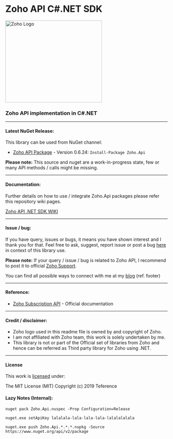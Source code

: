 Zoho API C#.NET SDK
===================================

<img src="https://raw.githubusercontent.com/teference/zoho-dotnet/master/zoho-logo.png" alt="Zoho Logo" width="300" height="255">

### Zoho API implementation in C#.NET

---

#### <a name="latest-release"></a>Latest NuGet Release:
This library can be used from NuGet channel:

* [Zoho API Package](https://www.nuget.org/packages/Zoho.Api/) - Version 0.6.24: `Install-Package Zoho.Api`

**Please note:** This source and nuget are a work-in-progress state, few or many API methods / calls might be missing.

---

#### <a name="how-to"></a>Documentation:
Further details on how to use / integrate Zoho.Api packages please refer this repository wiki pages.

[Zoho API .NET SDK WIKI](https://github.com/teference/zoho-dotnet/wiki)

---

#### <a name="issues-bugs"></a>Issue / bug:

If you have query, issues or bugs, it means you have shown interest and I thank you for that.
Feel free to ask, suggest, report issue or post a bug [here](https://github.com/teference/zoho-dotnet/issues) in context of this library use.

**Please note:** If your query / issue / bug is related to Zoho API, I recommend to post it to official [Zoho Support](https://www.zoho.com/subscriptions/support/).

You can find all possible ways to connect with me at my [blog](http://blog.jsinh.in) (ref. footer)

---

#### <a name="references"></a>Reference:

* [Zoho Subscription API](https://www.zoho.com/subscriptions/api/v1/) - Official documentation

---

#### <a name="credits"></a>Credit / disclaimer:

* Zoho logo used in this readme file is owned by and copyright of Zoho.
* I am not affiliated with Zoho team, this work is solely undertaken by me.
* This library is not or part of the Official set of libraries from Zoho and hence can be referred as Third party library for Zoho using .NET.

---

#### License

This work is [licensed](https://raw.githubusercontent.com/teference/zoho-dotnet/master/LICENSE) under:

The MIT License (MIT)
Copyright (c) 2019 Teference

#### Lazy Notes (Internal):

`nuget pack Zoho.Api.nuspec -Prop Configuration=Release`

`nuget.exe setApiKey lalalala-lala-lala-lala-lalalalalala`

`nuget.exe push Zoho.Api.*.*.*.nupkg -Source https://www.nuget.org/api/v2/package`